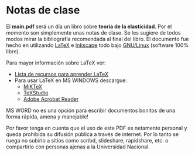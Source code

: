 # Notas de clase
El **main.pdf** será un día un libro sobre **teoría de la elasticidad**. Por el momento son simplemente unas notas de clase. Se les sugiere de todos modos mirar la bibliografía recomendada al final del libro.  El documento fue hecho en utilizando [LaTeX](http://tug.org/begin.html) e [Inkscape](http://www.inkscape.org/) todo bajo [GNU/Linux](http://www.debian.org) (software 100% libre).

Para mayor información sobre LaTeX ver:

* [Lista de recursos para aprender LaTeX](https://tex.stackexchange.com/questions/11/what-are-good-learning-resources-for-a-latex-beginner)
* Para usar LaTeX en MS WINDOWS descargue:
  * [MiKTeX](http://miktex.org/)
  * [TeXStudio](https://www.texstudio.org/)
  * [Adobe Acrobat Reader](http://get.adobe.com/es/reader/)
  
MS WORD no es una opción para escribir documentos bonitos de una forma rápida, amena y manejable!
  
Por favor tenga en cuenta que el uso de este PDF es netamente personal y queda prohibida su difusión pública a través de internet. Por lo tanto se ruega no subirlo a sitios como scribd, slideshare, rapidshare, etc. o compartirlo con personas ajenas a la Universidad Nacional. 

<!---
Durante el curso se otorgarán décimas a quien descubra errores en el libro ya sean matemáticos, ortográficos, de redacción o porque no se ha explicado una idea claramente en el texto. Por lo tanto se les sugiere que marquen todos los errores que encuentren de modo que cuando llegue el día tengan con que ganarse esas décimas de más. Estos errores/sugerencias se deberán subir a la [WIKI](http://mecanicadesolidos.shoutwiki.com/) del curso.
--->